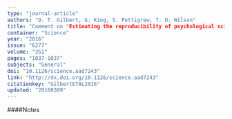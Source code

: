 ```yaml
---
type: "journal-article"
authors: "D. T. Gilbert, G. King, S. Pettigrew, T. D. Wilson"
title: "Comment on "Estimating the reproducibility of psychological science""
container: "Science"
year: "2016"
issue: "6277"
volume: "351"
pages: "1037-1037"
subjects: "General"
doi: "10.1126/science.aad7243"
link: "http://dx.doi.org/10.1126/science.aad7243"
citationkey: "GilbertETAL2016"
updated: "20160309"
---
```


####Notes
